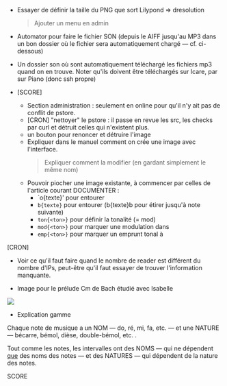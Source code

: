 * Essayer de définir la taille du PNG que sort Lilypond
  => dresolution
  > Ajouter un menu en admin

* Automator pour faire le fichier SON (depuis le AIFF jusqu'au MP3 dans un bon dossier où le fichier sera automatiquement chargé — cf. ci-dessous)

* Un dossier son où sont automatiquement téléchargé les fichiers mp3 quand on en trouve. Noter qu'ils doivent être téléchargés sur Icare, par sur Piano (donc ssh propre)

* [SCORE]
  - Section administration : seulement en online pour qu'il n'y ait pas de conflit de pstore.
  - [CRON] "nettoyer" le pstore : il passe en revue les src, les checks par curl et détruit celles qui n'existent plus.
  - un bouton pour renoncer et détruire l'image
  - Expliquer dans le manuel comment on crée une image avec l'interface. 
    > Expliquer comment la modifier (en gardant simplement le même nom)
  - Pouvoir piocher une image existante, à commencer par celles de l'article courant
  DOCUMENTER :
    - `o{texte}' pour entourer
    - `b{texte}` pour entourer (b{texte}b pour étirer jusqu'à note suivante)
    - `ton{<ton>}` pour définir la tonalité (= mod)
    - `mod{<ton>}` pour marquer une modulation dans <ton>
    - `emp{<ton>}` pour marquer un emprunt tonal à <ton>
    
[CRON]
  - Voir ce qu'il faut faire quand le nombre de reader est différent du nombre d'IPs, peut-être qu'il faut essayer de trouver l'information manquante.

* Image pour le prélude Cm de Bach étudié avec Isabelle
<img src='http://icare.alwaysdata.net/img/cp_score/bach/preludeCm-01.png' />

* Explication gamme

Chaque note de musique a un NOM —&nbsp;do, ré, mi, fa, etc.&nbsp;— et une NATURE —&nbsp;bécarre, bémol, dièse, double-bémol, etc.&nbsp;.

Tout comme les notes, les intervalles ont des NOMS —&nbsp;qui ne dépendent <u>que</u> des noms des notes&nbsp;— et des NATURES —&nbsp;qui dépendent de la nature des notes.

SCORE
